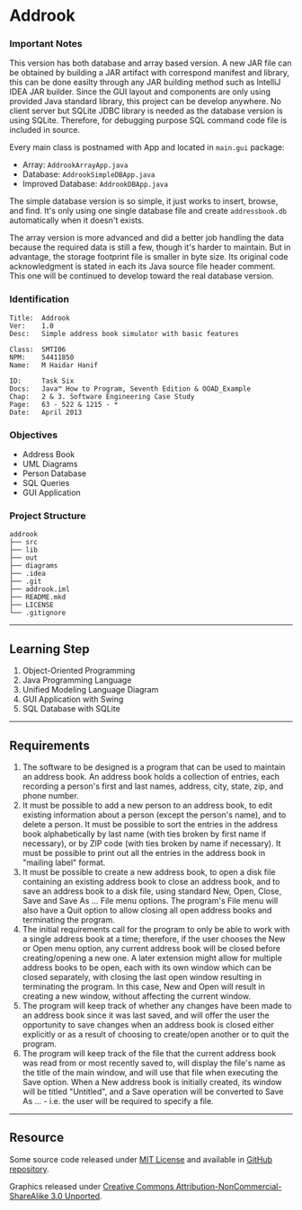 Addrook
=======

### Important Notes

This version has both database and array based version. A new JAR file can be obtained by building a JAR artifact with correspond manifest and library, this can be done easilty through any JAR building method such as IntelliJ IDEA JAR builder. Since the GUI layout and components are only using provided Java standard library, this project can be develop anywhere. No client server but SQLite JDBC library is needed as the database version is using SQLite. Therefore, for debugging purpose SQL command code file is included in source.

Every main class is postnamed with App and located in `main.gui` package:

- Array: `AddrookArrayApp.java`
- Database: `AddrookSimpleDBApp.java`
- Improved Database: `AddrookDBApp.java`

The simple database version is so simple, it just works to insert, browse, and find. It's only using one single database file and create `addressbook.db` automatically when it doesn't exists.

The array version is more advanced and did a better job handling the data because the required data is still a few, though it's harder to maintain. But in advantage, the storage footprint file is smaller in byte size. Its original code acknowledgment is stated in each its Java source file header comment. This one will be continued to develop toward the real database version.

### Identification

```
Title:  Addrook
Ver:    1.0
Desc:   Simple address book simulator with basic features

Class:  SMTI06
NPM:    54411850
Name:   M Haidar Hanif

ID:     Task Six
Docs:   Java™ How to Program, Seventh Edition & OOAD_Example
Chap:   2 & 3. Software Engineering Case Study
Page:   63 - 522 & 1215 - *
Date:   April 2013
```

### Objectives

- Address Book
- UML Diagrams
- Person Database
- SQL Queries
- GUI Application

### Project Structure

```
addrook
├── src
├── lib
├── out
├── diagrams
├── .idea
├── .git
├── addrook.iml
├── README.mkd
├── LICENSE
└── .gitignore
```

*  *  *  *  *  *  *  *  *  *  *  *  *  *  *  *  *  *  *  *  *  *  *  *  *

Learning Step
-------------

1. Object-Oriented Programming
2. Java Programming Language
3. Unified Modeling Language Diagram
4. GUI Application with Swing
5. SQL Database with SQLite

*  *  *  *  *  *  *  *  *  *  *  *  *  *  *  *  *  *  *  *  *  *  *  *  *

Requirements
------------

1. The software to be designed is a program that can be used to maintain an address book. An address book holds a collection of entries, each recording a person's first and last names, address, city, state, zip, and phone number.
2. It must be possible to add a new person to an address book, to edit existing information about a person (except the person's name), and to delete a person. It must be possible to sort the entries in the address book alphabetically by last name (with ties broken by first name if necessary), or by ZIP code (with ties broken by name if necessary). It must be possible to print out all the entries in the address book in "mailing label" format.
3. It must be possible to create a new address book, to open a disk file containing an existing address book to close an address book, and to save an address book to a disk file, using standard New, Open, Close, Save and Save As ... File menu options. The program's File menu will also have a Quit option to allow closing all open address books and terminating the program.
4. The initial requirements call for the program to only be able to work with a single address book at a time; therefore, if the user chooses the New or Open menu option, any current address book will be closed before creating/opening a new one. A later extension might allow for multiple address books to be open, each with its own window which can be closed separately, with closing the last open window resulting in terminating the program. In this case, New and Open will result in creating a new window, without affecting the current window.
5. The program will keep track of whether any changes have been made to an address book since it was last saved, and will offer the user the opportunity to save changes when an address book is closed either explicitly or as a result of choosing to create/open another or to quit the program.
6. The program will keep track of the file that the current address book was read from or most recently saved to, will display the file's name as the title of the main window, and will use that file when executing the Save option. When a New address book is initially created, its window will be titled "Untitled", and a Save operation will be converted to Save As ... - i.e. the user will be required to specify a file.

*  *  *  *  *  *  *  *  *  *  *  *  *  *  *  *  *  *  *  *  *  *  *  *  *

Resource
--------

Some source code released under [MIT License](LICENSE) and available in [GitHub repository](https://github.com/mhaidarh/addrook).

Graphics released under [Creative Commons Attribution-NonCommercial-ShareAlike 3.0 Unported](http://creativecommons.org/licenses/by-nc-sa/3.0).

